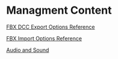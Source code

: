 # Managment Content

[FBX DCC Export Options Reference](content/DCCExportOptions.md)

[FBX Import Options Reference](content/ImportOptions.md)

[Audio and Sound](/content_audio/Audio.md)

